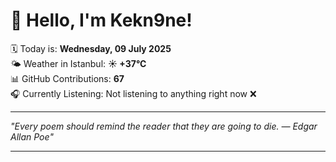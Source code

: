 # 👋 Hello, I'm Kekn9ne!

🗓️ Today is: **Wednesday, 09 July 2025**  
🌤️ Weather in Istanbul: **☀️   +37°C**  
📊 GitHub Contributions: **67**  
🎧 Currently Listening: Not listening to anything right now ❌

---

_"Every poem should remind the reader that they are going to die. — *Edgar Allan Poe*"_

---
